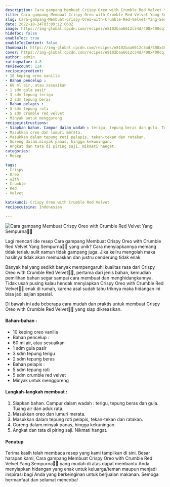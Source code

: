 ```yaml
---
description: Cara gampang Membuat Crispy Oreo with Crumble Red Velvet Yang Sempurna"
title: Cara gampang Membuat Crispy Oreo with Crumble Red Velvet Yang Sempurna
slug: Cara-gampang-Membuat-Crispy-Oreo-with-Crumble-Red-Velvet-Yang-Sempurna
date: 2022-10-24T03:09:12.063Z
image: https://img-global.cpcdn.com/recipes/e8102baa6612c54d/400x400cq70/photo.jpg
hideToc: false
enableToc: true
enableTocContent: false
thumbnail: https://img-global.cpcdn.com/recipes/e8102baa6612c54d/400x400cq70/photo.jpg
cover: https://img-global.cpcdn.com/recipes/e8102baa6612c54d/400x400cq70/photo.jpg
author: admin
ratingvalue: 4.8
reviewcount: 124
recipeingredient:
- 10 keping oreo vanilla
- Bahan pencelup :
- 60 ml air, atau sesuaikan
- 1 sdm gula pasir
- 3 sdm tepung terigu
- 2 sdm tepung beras
- Bahan pelapis :
- 5 sdm tepung roti
- 5 sdm crumble red velvet
- Minyak untuk menggoreng
recipeinstructions:
- Siapkan bahan. Campur dalam wadah : terigu, tepung beras dan gula. Tuang air dan aduk rata.
- Masukkan oreo dan lumuri merata.
- Masukkan dalam tepung roti pelapis, tekan-tekan dan ratakan.
- Goreng dalam.minyak panas, hingga kekuningan.
- Angkat dan tata di piring saji. Nikmati hangat.
categories:
- Resep

tags:
- Crispy
- Oreo
- with
- Crumble
- Red
- Velvet

katakunci: Crispy Oreo with Crumble Red Velvet
recipecuisine: Indonesian

---
```


![Cara gampang Membuat Crispy Oreo with Crumble Red Velvet Yang Sempurna👩‍🍳](https://img-global.cpcdn.com/recipes/e8102baa6612c54d/400x400cq70/photo.jpg)

Lagi mencari ide resep Cara gampang Membuat Crispy Oreo with Crumble Red Velvet Yang Sempurna👩‍🍳 yang unik? Cara menyiapkannya memang tidak terlalu sulit namun tidak gampang juga. Jika keliru mengolah maka hasilnya tidak akan memuaskan dan justru cenderung tidak enak.

Banyak hal yang sedikit banyak mempengaruhi kualitas rasa dari Crispy Oreo with Crumble Red Velvet👩‍🍳, pertama dari jenis bahan, kemudian pemilihan bahan segar sampai cara membuat dan menghidangkannya. Tidak usah pusing kalau hendak menyiapkan Crispy Oreo with Crumble Red Velvet👩‍🍳 enak di rumah, karena asal sudah tahu triknya maka hidangan ini bisa jadi sajian spesial.

Di bawah ini ada beberapa cara mudah dan praktis untuk membuat Crispy Oreo with Crumble Red Velvet👩‍🍳 yang siap dikreasikan.

<!--inarticleads1-->

#### Bahan-bahan :

- 10 keping oreo vanilla
- Bahan pencelup :
- 60 ml air, atau sesuaikan
- 1 sdm gula pasir
- 3 sdm tepung terigu
- 2 sdm tepung beras
- Bahan pelapis :
- 5 sdm tepung roti
- 5 sdm crumble red velvet
- Minyak untuk menggoreng

<!--inarticleads2-->

#### Langkah-langkah membuat :

1. Siapkan bahan. Campur dalam wadah : terigu, tepung beras dan gula. Tuang air dan aduk rata.
1. Masukkan oreo dan lumuri merata.
1. Masukkan dalam tepung roti pelapis, tekan-tekan dan ratakan.
1. Goreng dalam.minyak panas, hingga kekuningan.
1. Angkat dan tata di piring saji. Nikmati hangat.

#### Penutup

Terima kasih telah membaca resep yang kami tampilkan di sini. Besar harapan kami, Cara gampang Membuat Crispy Oreo with Crumble Red Velvet Yang Sempurna👩‍🍳 yang mudah di atas dapat membantu Anda menyiapkan hidangan yang enak untuk keluarga/teman maupun menjadi inspirasi bagi Anda yang berkeinginan untuk berjualan makanan. Semoga bermanfaat dan selamat mencoba!
